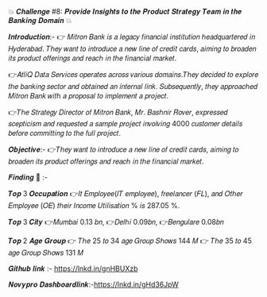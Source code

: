 💥 𝑪𝒉𝒂𝒍𝒍𝒆𝒏𝒈𝒆 #8: 𝑷𝒓𝒐𝒗𝒊𝒅𝒆 𝑰𝒏𝒔𝒊𝒈𝒉𝒕𝒔 𝒕𝒐 𝒕𝒉𝒆 𝑷𝒓𝒐𝒅𝒖𝒄𝒕 𝑺𝒕𝒓𝒂𝒕𝒆𝒈𝒚 𝑻𝒆𝒂𝒎 𝒊𝒏 𝒕𝒉𝒆 𝑩𝒂𝒏𝒌𝒊𝒏𝒈 𝑫𝒐𝒎𝒂𝒊𝒏 💥 

𝑰𝒏𝒕𝒓𝒐𝒅𝒖𝒄𝒕𝒊𝒐𝒏:-
👉 𝑀𝑖𝑡𝑟𝑜𝑛 𝐵𝑎𝑛𝑘 𝑖𝑠 𝑎 𝑙𝑒𝑔𝑎𝑐𝑦 𝑓𝑖𝑛𝑎𝑛𝑐𝑖𝑎𝑙 𝑖𝑛𝑠𝑡𝑖𝑡𝑢𝑡𝑖𝑜𝑛 ℎ𝑒𝑎𝑑𝑞𝑢𝑎𝑟𝑡𝑒𝑟𝑒𝑑 𝑖𝑛 𝐻𝑦𝑑𝑒𝑟𝑎𝑏𝑎𝑑. 𝑇ℎ𝑒𝑦 𝑤𝑎𝑛𝑡 𝑡𝑜 𝑖𝑛𝑡𝑟𝑜𝑑𝑢𝑐𝑒 𝑎 𝑛𝑒𝑤 𝑙𝑖𝑛𝑒 𝑜𝑓 𝑐𝑟𝑒𝑑𝑖𝑡 𝑐𝑎𝑟𝑑𝑠, 𝑎𝑖𝑚𝑖𝑛𝑔 𝑡𝑜 𝑏𝑟𝑜𝑎𝑑𝑒𝑛 𝑖𝑡𝑠 𝑝𝑟𝑜𝑑𝑢𝑐𝑡 𝑜𝑓𝑓𝑒𝑟𝑖𝑛𝑔𝑠 𝑎𝑛𝑑 𝑟𝑒𝑎𝑐ℎ 𝑖𝑛 𝑡ℎ𝑒 𝑓𝑖𝑛𝑎𝑛𝑐𝑖𝑎𝑙 𝑚𝑎𝑟𝑘𝑒𝑡. 

👉𝐴𝑡𝑙𝑖𝑄 𝐷𝑎𝑡𝑎 𝑆𝑒𝑟𝑣𝑖𝑐𝑒𝑠 𝑜𝑝𝑒𝑟𝑎𝑡𝑒𝑠 𝑎𝑐𝑟𝑜𝑠𝑠 𝑣𝑎𝑟𝑖𝑜𝑢𝑠 𝑑𝑜𝑚𝑎𝑖𝑛𝑠.𝑇ℎ𝑒𝑦 𝑑𝑒𝑐𝑖𝑑𝑒𝑑 𝑡𝑜 𝑒𝑥𝑝𝑙𝑜𝑟𝑒 𝑡ℎ𝑒 𝑏𝑎𝑛𝑘𝑖𝑛𝑔 𝑠𝑒𝑐𝑡𝑜𝑟 𝑎𝑛𝑑 𝑜𝑏𝑡𝑎𝑖𝑛𝑒𝑑 𝑎𝑛 𝑖𝑛𝑡𝑒𝑟𝑛𝑎𝑙 𝑙𝑖𝑛𝑘. 𝑆𝑢𝑏𝑠𝑒𝑞𝑢𝑒𝑛𝑡𝑙𝑦, 𝑡ℎ𝑒𝑦 𝑎𝑝𝑝𝑟𝑜𝑎𝑐ℎ𝑒𝑑 𝑀𝑖𝑡𝑟𝑜𝑛 𝐵𝑎𝑛𝑘 𝑤𝑖𝑡ℎ 𝑎 𝑝𝑟𝑜𝑝𝑜𝑠𝑎𝑙 𝑡𝑜 𝑖𝑚𝑝𝑙𝑒𝑚𝑒𝑛𝑡 𝑎 𝑝𝑟𝑜𝑗𝑒𝑐𝑡.

👉𝑇ℎ𝑒 𝑆𝑡𝑟𝑎𝑡𝑒𝑔𝑦 𝐷𝑖𝑟𝑒𝑐𝑡𝑜𝑟 𝑜𝑓 𝑀𝑖𝑡𝑟𝑜𝑛 𝐵𝑎𝑛𝑘, 𝑀𝑟. 𝐵𝑎𝑠ℎ𝑛𝑖𝑟 𝑅𝑜𝑣𝑒𝑟, 𝑒𝑥𝑝𝑟𝑒𝑠𝑠𝑒𝑑 𝑠𝑐𝑒𝑝𝑡𝑖𝑐𝑖𝑠𝑚 𝑎𝑛𝑑 𝑟𝑒𝑞𝑢𝑒𝑠𝑡𝑒𝑑 𝑎 𝑠𝑎𝑚𝑝𝑙𝑒 𝑝𝑟𝑜𝑗𝑒𝑐𝑡 𝑖𝑛𝑣𝑜𝑙𝑣𝑖𝑛𝑔 4000 𝑐𝑢𝑠𝑡𝑜𝑚𝑒𝑟 𝑑𝑒𝑡𝑎𝑖𝑙𝑠 𝑏𝑒𝑓𝑜𝑟𝑒 𝑐𝑜𝑚𝑚𝑖𝑡𝑡𝑖𝑛𝑔 𝑡𝑜 𝑡ℎ𝑒 𝑓𝑢𝑙𝑙 𝑝𝑟𝑜𝑗𝑒𝑐𝑡.

𝑶𝒃𝒋𝒆𝒄𝒕𝒊𝒗𝒆:-
👉𝑇ℎ𝑒𝑦 𝑤𝑎𝑛𝑡 𝑡𝑜 𝑖𝑛𝑡𝑟𝑜𝑑𝑢𝑐𝑒 𝑎 𝑛𝑒𝑤 𝑙𝑖𝑛𝑒 𝑜𝑓 𝑐𝑟𝑒𝑑𝑖𝑡 𝑐𝑎𝑟𝑑𝑠, 𝑎𝑖𝑚𝑖𝑛𝑔 𝑡𝑜 𝑏𝑟𝑜𝑎𝑑𝑒𝑛 𝑖𝑡𝑠 𝑝𝑟𝑜𝑑𝑢𝑐𝑡 𝑜𝑓𝑓𝑒𝑟𝑖𝑛𝑔𝑠 𝑎𝑛𝑑 𝑟𝑒𝑎𝑐ℎ 𝑖𝑛 𝑡ℎ𝑒 𝑓𝑖𝑛𝑎𝑛𝑐𝑖𝑎𝑙 𝑚𝑎𝑟𝑘𝑒𝑡. 

𝑭𝒊𝒏𝒅𝒊𝒏𝒈 🧐 :-

𝑻𝒐𝒑 3 𝑶𝒄𝒄𝒖𝒑𝒂𝒕𝒊𝒐𝒏 
👉𝐼𝑡 𝐸𝑚𝑝𝑙𝑜𝑦𝑒𝑒(𝐼𝑇 𝑒𝑚𝑝𝑙𝑜𝑦𝑒𝑒), 𝑓𝑟𝑒𝑒𝑙𝑎𝑛𝑐𝑒𝑟 (𝐹𝐿), 𝑎𝑛𝑑 𝑂𝑡ℎ𝑒𝑟 𝐸𝑚𝑝𝑙𝑜𝑦𝑒𝑒 (𝑂𝐸) 𝑡ℎ𝑒𝑖𝑟 𝐼𝑛𝑐𝑜𝑚𝑒 𝑈𝑡𝑖𝑙𝑖𝑠𝑎𝑡𝑖𝑜𝑛 % 𝑖𝑠 287.05 %.

𝑻𝒐𝒑 3 𝑪𝒊𝒕𝒚
👉𝑀𝑢𝑚𝑏𝑎𝑖 0.13 𝑏𝑛,
👉𝐷𝑒𝑙ℎ𝑖 0.09𝑏𝑛,
👉𝐵𝑒𝑛𝑔𝑢𝑙𝑎𝑟𝑒 0.08𝑏𝑛

𝑻𝒐𝒑 2 𝑨𝒈𝒆 𝑮𝒓𝒐𝒖𝒑
👉 𝑇ℎ𝑒 25 𝑡𝑜 34 𝑎𝑔𝑒 𝐺𝑟𝑜𝑢𝑝 𝑆ℎ𝑜𝑤𝑠 144 𝑀 
👉 𝑇ℎ𝑒 35 𝑡𝑜 45 𝑎𝑔𝑒 𝐺𝑟𝑜𝑢𝑝 𝑆ℎ𝑜𝑤𝑠 131 𝑀 

𝑮𝒊𝒕𝒉𝒖𝒃 𝒍𝒊𝒏𝒌 :- https://lnkd.in/gnHBUXzb

𝑵𝒐𝒗𝒚𝒑𝒓𝒐 𝑫𝒂𝒔𝒉𝒃𝒐𝒂𝒓𝒅𝒍𝒊𝒏𝒌:-https://lnkd.in/gHd36JpW

